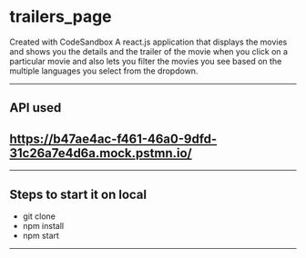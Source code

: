# trailers_page

Created with CodeSandbox
A react.js application that displays the movies and shows you the details and the trailer of the movie when you click on a particular movie and also lets you filter the movies you see based on the multiple languages you select from the dropdown.

---

## API used

## https://b47ae4ac-f461-46a0-9dfd-31c26a7e4d6a.mock.pstmn.io/

---

## Steps to start it on local

- git clone
- npm install
- npm start

---
